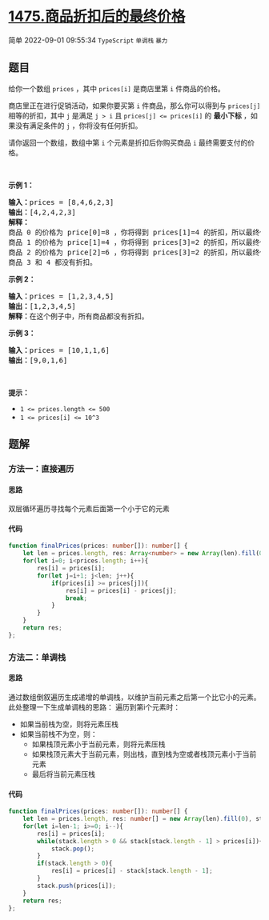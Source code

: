 # [1475.商品折扣后的最终价格](https://leetcode.cn/problems/final-prices-with-a-special-discount-in-a-shop)
<span class="diff diff-easy">简单</span>
2022-09-01 09:55:34 `TypeScript` `单调栈` `暴力`
## 题目
<p>给你一个数组&nbsp;<code>prices</code>&nbsp;，其中&nbsp;<code>prices[i]</code>&nbsp;是商店里第&nbsp;<code>i</code>&nbsp;件商品的价格。</p>

<p>商店里正在进行促销活动，如果你要买第&nbsp;<code>i</code>&nbsp;件商品，那么你可以得到与 <code>prices[j]</code> 相等的折扣，其中&nbsp;<code>j</code>&nbsp;是满足&nbsp;<code>j &gt; i</code>&nbsp;且&nbsp;<code>prices[j] &lt;= prices[i]</code>&nbsp;的&nbsp;<strong>最小下标</strong>&nbsp;，如果没有满足条件的&nbsp;<code>j</code>&nbsp;，你将没有任何折扣。</p>

<p>请你返回一个数组，数组中第&nbsp;<code>i</code>&nbsp;个元素是折扣后你购买商品 <code>i</code>&nbsp;最终需要支付的价格。</p>

<p>&nbsp;</p>

<p><strong>示例 1：</strong></p>

<pre><strong>输入：</strong>prices = [8,4,6,2,3]
<strong>输出：</strong>[4,2,4,2,3]
<strong>解释：</strong>
商品 0 的价格为 price[0]=8 ，你将得到 prices[1]=4 的折扣，所以最终价格为 8 - 4 = 4 。
商品 1 的价格为 price[1]=4 ，你将得到 prices[3]=2 的折扣，所以最终价格为 4 - 2 = 2 。
商品 2 的价格为 price[2]=6 ，你将得到 prices[3]=2 的折扣，所以最终价格为 6 - 2 = 4 。
商品 3 和 4 都没有折扣。
</pre>

<p><strong>示例 2：</strong></p>

<pre><strong>输入：</strong>prices = [1,2,3,4,5]
<strong>输出：</strong>[1,2,3,4,5]
<strong>解释：</strong>在这个例子中，所有商品都没有折扣。
</pre>

<p><strong>示例 3：</strong></p>

<pre><strong>输入：</strong>prices = [10,1,1,6]
<strong>输出：</strong>[9,0,1,6]
</pre>

<p>&nbsp;</p>

<p><strong>提示：</strong></p>

<ul>
  <li><code>1 &lt;= prices.length &lt;= 500</code></li>
  <li><code>1 &lt;= prices[i] &lt;= 10^3</code></li>
</ul>


## 题解
### 方法一：直接遍历

#### 思路
双层循环遍历寻找每个元素后面第一个小于它的元素

#### 代码
```typescript
function finalPrices(prices: number[]): number[] {
    let len = prices.length, res: Array<number> = new Array(len).fill(0);
    for(let i=0; i<prices.length; i++){
        res[i] = prices[i];
        for(let j=i+1; j<len; j++){
            if(prices[i] >= prices[j]){
                res[i] = prices[i] - prices[j];
                break;
            }
        }
    }
    return res;
};
```

### 方法二：单调栈

#### 思路
通过数组倒叙遍历生成递增的单调栈，以维护当前元素之后第一个比它小的元素。
此处整理一下生成单调栈的思路：
遍历到第i个元素时：
- 如果当前栈为空，则将元素压栈
- 如果当前栈不为空，则：
    - 如果栈顶元素小于当前元素，则将元素压栈
    - 如果栈顶元素大于当前元素，则出栈，直到栈为空或者栈顶元素小于当前元素
    - 最后将当前元素压栈

#### 代码
```typescript
function finalPrices(prices: number[]): number[] {
    let len = prices.length, res: number[] = new Array(len).fill(0), stack: number[] = [];
    for(let i=len-1; i>=0; i--){
        res[i] = prices[i];
        while(stack.length > 0 && stack[stack.length - 1] > prices[i]){
            stack.pop();
        }
        if(stack.length > 0){
            res[i] = prices[i] - stack[stack.length - 1];
        }
        stack.push(prices[i]);
    }
    return res;
};
```

